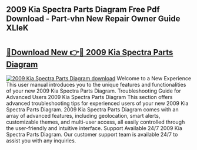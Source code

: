 ## 2009 Kia Spectra Parts Diagram Free Pdf Download - Part-vhn New Repair Owner Guide XLleK

# <h2><a href="http://dfpqlby.blite.top/?on=2009+Kia+Spectra+Parts+Diagram">🔗Download New 👉🔴 2009 Kia Spectra Parts Diagram</a></h2>

[![2009 Kia Spectra Parts Diagram download](https://i.imgur.com/lujVjoI.png)](http://dfpqlby.blite.top/?on=2009+Kia+Spectra+Parts+Diagram)
Welcome to a New Experience This user manual introduces you to the unique features and functionalities of your new 2009 Kia Spectra Parts Diagram. Troubleshooting Guide for Advanced Users 2009 Kia Spectra Parts Diagram This section offers advanced troubleshooting tips for experienced users of your new 2009 Kia Spectra Parts Diagram. 2009 Kia Spectra Parts Diagram comes with an array of advanced features, including geolocation, smart alerts, customizable themes, and multi-user access, all easily controlled through the user-friendly and intuitive interface. Support Available 24/7 2009 Kia Spectra Parts Diagram. Our customer support team is available 24/7 to assist you with any inquiries.

